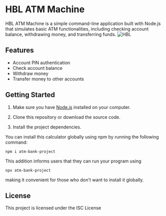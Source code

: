 # HBL ATM Machine
HBL ATM Machine is a simple command-line application built with Node.js that simulates basic ATM functionalities, including checking account balance, withdrawing money, and transferring funds.
![HBL](https://github.com/arman229/html-css-practice/assets/115856806/94de63ee-28df-45dc-a3b3-0e89abc70726)

## Features

- Account PIN authentication
- Check account balance
- Withdraw money
- Transfer money to other accounts

## Getting Started

1. Make sure you have [Node.js](https://nodejs.org/) installed on your computer.

2. Clone this repository or download the source code.

3. Install the project dependencies.

 
You can install this calculator globally using npm by running the following command:

    npm i atm-bank-project
This addition informs users that they can run your program using

    npx atm-bank-project
making it convenient for those who don't want to install it globally.

## License

This project is licensed under the ISC License  